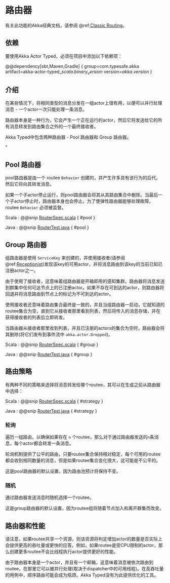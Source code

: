# 路由器

有关此功能的Akka经典文档，请参阅 @ref:[Classic Routing](../routing.md)。

## 依赖

要使用Akka Actor Typed，必须在项目中添加以下依赖项：

@@dependency[sbt,Maven,Gradle] {
  group=com.typesafe.akka
  artifact=akka-actor-typed_$scala.binary_version$
  version=$akka.version$
}

## 介绍

在某些情况下，将相同类型的消息分发在一组actor上很有用，以便可以并行处理消息 - 一个actor一次只能处理一条消息。

路由器本身是一种行为，它会产生一个正在运行的actor，然后它将发送给它的所有消息转发到路由集合之外的一个最终接收者。

Akka Typed中包含两种路由器 - Pool 路由器和 Group 路由器。

<a id="pool-router"></a>"
## Pool 路由器

pool路由器是由一个 routee `Behavior` 创建的，并产生许多具有该行为的后代，然后它将向其转发消息。

如果一个子actor停止运行，则pool路由器会将其从其路由集合中删除。当最后一个子actor停止时，路由器本身也会停止。为了使弹性路由器能够处理故障，routee `Behavior` 必须被监督。


Scala
:  @@snip [RouterSpec.scala](/akka-actor-typed-tests/src/test/scala/docs/akka/typed/RouterSpec.scala) { #pool }

Java
:  @@snip [RouterTest.java](/akka-actor-typed-tests/src/test/java/jdocs/akka/typed/RouterTest.java) { #pool }

<a id="group-router"></a>
## Group 路由器

组路由器是使用 `ServiceKey` 来创建的，并使用接收者(请参阅 @ref:[Receptionist](actor-discovery.md#receptionist))发现该key的可用actor，并将消息路由到该key的当前已知已注册actor之一。

由于使用了接收者，这意味着组路由器是开箱即用的感知集群。路由器将消息发送到群集中任何可达节点上的已注册actor。如果不存在可到达的actor，则路由器将回退并将消息路由到节点上的标记为不可到达的actor。

使用接收者还意味着路由集合最终是一致的，并且当组路由器一启动，它就知道的routee集合为空，直到它从接收者那里看到列表，然后将传入的消息存储，并在获得接收者的列表后立即转发。

当路由器从接收者那里收到列表，并且已注册的actors的集合为空时，路由器会将其删除(将它们发布到事件流中 `akka.actor.Dropped`)。

Scala
:  @@snip [RouterSpec.scala](/akka-actor-typed-tests/src/test/scala/docs/akka/typed/RouterSpec.scala) { #group }

Java
:  @@snip [RouterTest.java](/akka-actor-typed-tests/src/test/java/jdocs/akka/typed/RouterTest.java) { #group }


## 路由策略

有两种不同的策略来选择将消息转发给哪个routee，其可以在生成之前从路由器中选择：

Scala
:  @@snip [RouterSpec.scala](/akka-actor-typed-tests/src/test/scala/docs/akka/typed/RouterSpec.scala) { #strategy }

Java
:  @@snip [RouterTest.java](/akka-actor-typed-tests/src/test/java/jdocs/akka/typed/RouterTest.java) { #strategy } 

### 轮询

遍历一组路由，以确保如果存在 `n` 个routee，那么对于通过路由器发送的`n`条消息，每个actor都会转发一条消息。

轮询机制提供了公平的路由，只要routee集合保持相对稳定，每个可用的routee都会收到相同数量的消息，但是如果routee集合变化很大，这可能是不公平的。

这是pool路由器的默认设置，因为路由池预计将保持不变。

### 随机

通过路由器发送消息时随机选择一个routee。

这是group路由器的默认设置，因为routee组将随着节点加入和离开群集而改变。

## 路由器和性能

请注意，如果routee共享一个资源，则该资源将判定增加actor的数量是否实际上会提供更高的吞吐量或更快的应答。例如，如果routee是受CPU限制的actor，那么创建更多routee不会比线程执行actor提供更好的性能。

由于路由器本身是一个actor，并且有一个邮箱，这意味着消息被依次路由到routee，在那里它可以被并行处理(取决于dispatcher中的可用线程)。在高吞吐量的用例中，顺序路由可能会成为瓶颈。Akka Typed没有为此提供优化的工具。